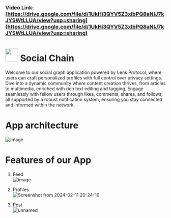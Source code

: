 ### Video Link: [https://drive.google.com/file/d/1UkHi3QYV5Z3xIbPQ8aNIJ7kJYSWtLLUA/view?usp=sharing](https://drive.google.com/file/d/1UkHi3QYV5Z3xIbPQ8aNIJ7kJYSWtLLUA/view?usp=sharing)

# <img height='40px' src="./public/logo.png"></img>  Social Chain

Welcome to our social graph application powered by Lens Protocol, where users can craft personalized profiles with full control over privacy settings. Dive into a dynamic community where content creation thrives, from articles to multimedia, enriched with rich text editing and tagging. Engage seamlessly with fellow users through likes, comments, shares, and follows, all supported by a robust notification system, ensuring you stay connected and informed within the network.

# App architecture
![image](https://github.com/sivasathyaseeelan/socialchain/assets/132554375/a9a62438-3ac4-41a4-b86f-0335f19de0f3)

# Features of our App
1. Feed <br>
![image](https://github.com/sivasathyaseeelan/socialchain/assets/32593731/20bdc2a5-6846-4bc5-a577-cdff4b13bd82)

2. Profiles <br>
![Screenshot from 2024-02-11 20-24-10](https://github.com/sivasathyaseeelan/socialchain/assets/32593731/a31cfccf-7e55-4f78-ad69-0fb622d83668)

3. Post <br>
![unnamed](https://github.com/sivasathyaseeelan/socialchain/assets/32593731/c56afb5e-b051-4338-966c-4f9e95ed8978)
